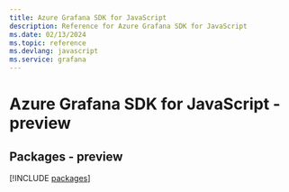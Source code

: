 ```yaml
---
title: Azure Grafana SDK for JavaScript
description: Reference for Azure Grafana SDK for JavaScript
ms.date: 02/13/2024
ms.topic: reference
ms.devlang: javascript
ms.service: grafana
---
```

# Azure Grafana SDK for JavaScript - preview
## Packages - preview
[!INCLUDE [packages](grafana-index.md)]